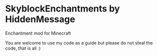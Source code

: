 # SkyblockEnchantments by HiddenMessage
Enchantment mod for Minecraft

You are welcome to use my code as a guide but please do not steal the code, that is all :)
